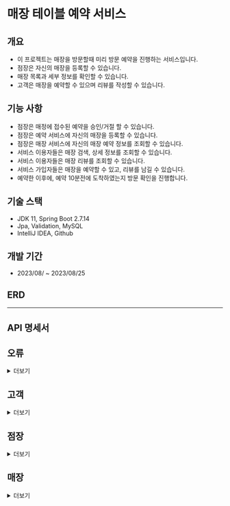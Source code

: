 # 매장 테이블 예약 서비스

## 개요

- 이 프로젝트는 매장을 방문할때 미리 방문 예약을 진행하는 서비스입니다.
- 점장은 자신의 매장을 등록할 수 있습니다.
- 매장 목록과 세부 정보를 확인할 수 있습니다.
- 고객은 매장을 예약할 수 있으며 리뷰를 작성할 수 있습니다.

## 기능 사항

- 점장은 매정에 접수된 예약을 승인/거절 할 수 있습니다.
- 점장은 예약 서비스에 자신의 매장을 등록할 수 있습니다.
- 점장은 매장 서비스에 자신의 매장 예약 정보를 조회할 수 있습니다.
- 서비스 이용자들은 매장 검색, 상세 정보를 조회할 수 있습니다.
- 서비스 이용자들은 매장 리뷰를 조회할 수 있습니다.
- 서비스 가입자들은 매장을 예약할 수 있고, 리뷰를 남길 수 있습니다.
- 예약한 이후에, 예약 10분전에 도착하였는지 방문 확인을 진행합니다.

## 기술 스택

- JDK 11, Spring Boot 2.7.14
- Jpa, Validation, MySQL
- IntelliJ IDEA, Github

## 개발 기간

- 2023/08/ ~ 2023/08/25

## ERD

<hr>

## API 명세서

## 오류

<details>
<summary>더보기</summary>
예외가 발생했을 때, 본문에 해당 문제를 기술한 JSON 객체가 담겨있습니다.

| Path           | Type     | Description |
|----------------|----------|-------------|
| `errorCode`    | `String` | 에러 코드       |
| `errorMessage` | `String` | 에러 메세지      |

예를 들어, 이미 가입된 고객 이메일일 경우 다음과 같은 응답을 받게 됩니다.

``` http request
HTTP/1.1 400 
Content-Type: application/json
Transfer-Encoding: chunked
Date: Fri, 25 Aug 2023 11:31:06 GMT
Connection: close

{
  "errorCode": "EXIST_CUSTOMER_EMAIL",
  "errorMessage": "이미 가입된 고객 이메일입니다."
}
```

</details>

## 고객

<details>
<summary>더보기</summary>

> 고객 리소스는 계정 등록, 수정 삭제를 할 때 사용됩니다.

### 등록

`POST` 요청을 사용해서 새 계정을 등록할 수 있습니다.

#### Request fields

| Path       | Type     | Description |
|------------|----------|-------------|
| `email`    | `String` | 이메일         |
| `passowrd` | `String` | 비밀번호        |
| `phone`    | `String` | 휴대폰         |

#### Example request

``` http request
POST http://localhost:8080/api/customer/signup
Content-Type: application/json

{
  "email": "test@test.com",
  "password": "1234",
  "phone": "010-1111-1111"
}
```

#### Response fields

| Path          | Type            | Description |
|---------------|-----------------|-------------|
| `id`          | `Long`          | 고유값         |
| `email`       | `String`        | 이메일         |
| `phone`       | `String`        | 휴대폰         |
| `createdDate` | `LocalDateTime` | 등록일         |

#### Example response

``` http request
HTTP/1.1 200 
Content-Type: application/json
Transfer-Encoding: chunked
Date: Fri, 25 Aug 2023 11:33:34 GMT
Keep-Alive: timeout=60
Connection: keep-alive

{
  "id": 1,
  "email": "test@test.com",
  "phone": "010-1111-1111",
  "createdDate": "2023-08-25 20:33:34"
}
```

### 수정

`PUT` 요청을 사용해서 계정을 수정할 수 있습니다.

#### Request fields

| Path       | Type     | Description |
|------------|----------|-------------|
| `email`    | `String` | 이메일         |
| `passowrd` | `String` | 비밀번호        |
| `phone`    | `String` | 휴대폰         |

#### Example request

``` http request
PUT http://localhost:8080/api/customer/update/1
Content-Type: application/json

{
  "email": "test@test.com2",
  "password": "1111",
  "phone": "010-1111-2222"
}
```

#### Response fields

| Path          | Type            | Description |
|---------------|-----------------|-------------|
| `id`          | `Long`          | 고유값         |
| `email`       | `String`        | 이메일         |
| `phone`       | `String`        | 휴대폰         |
| `updatedDate` | `LocalDateTime` | 수정일         |

#### Example response

``` http request
HTTP/1.1 200 
Content-Type: application/json
Transfer-Encoding: chunked
Date: Fri, 25 Aug 2023 11:36:08 GMT
Keep-Alive: timeout=60
Connection: keep-alive

{
  "id": 1,
  "email": "test@test.com2",
  "phone": "010-1111-2222",
  "updatedDate": "2023-08-25 20:36:08"
}
```

### 삭제

`DELETE` 요청을 사용해서 계정을 삭제할 수 있습니다.

#### Path parameters

> /api/customer/delete/{id}

| Path | Type   | Description |
|------|--------|-------------|
| `id` | `Long` | 고유값         |

#### Response fields

| Path          | Type            | Description |
|---------------|-----------------|-------------|
| `id`          | `Long`          | 고유값         |
| `email`       | `String`        | 이메일         |
| `deletedYn`   | `Boolean`       | 삭제유무        |
| `deletedDate` | `LocalDateTime` | 삭제일         |

#### Example response

``` http request
HTTP/1.1 200 
Content-Type: application/json
Transfer-Encoding: chunked
Date: Fri, 25 Aug 2023 11:38:57 GMT
Keep-Alive: timeout=60
Connection: keep-alive

{
  "id": 1,
  "email": "test@test.com2",
  "deletedYn": true,
  "deletedDate": "2023-08-25 20:38:57"
}
```

</details>

## 점장

<details>
<summary>더보기</summary>

> 점장 리소스는 계정을 만들 때 사용합니다.

### 등록

`POST` 요청을 사용해서 새 계정을 등록할 수 있습니다.

#### Request fields

| Path        | Type      | Description |
|-------------|-----------|-------------|
| `email`     | `String`  | 이메일         |
| `passowrd`  | `String`  | 비밀번호        |
| `partnerYn` | `Boolean` | 파트너 가입 유무   |

#### Example request

``` http request
POST http://localhost:8080/api/manager/signup
Content-Type: application/json

{
  "email": "test@test.com",
  "password": "1111",
  "partnerYn": true
}
```

#### Response fields

| Path          | Type            | Description |
|---------------|-----------------|-------------|
| `id`          | `Long`          | 고유값         |
| `email`       | `String`        | 이메일         |
| `partnerYn`   | `Boolean`       | 파트너 가입 유무   |
| `createdDate` | `LocalDateTime` | 등록일         |

#### Example response

``` http request
HTTP/1.1 200 
Content-Type: application/json
Transfer-Encoding: chunked
Date: Fri, 25 Aug 2023 11:41:56 GMT
Keep-Alive: timeout=60
Connection: keep-alive

{
  "id": 1,
  "email": "test@test.com",
  "partnerYn": true,
  "createdDate": "2023-08-25 20:41:56"
}
```

### 수정

`PUT` 요청을 사용해서 계정을 수정할 수 있습니다.

#### Request fields

| Path        | Type      | Description |
|-------------|-----------|-------------|
| `email`     | `String`  | 이메일         |
| `passowrd`  | `String`  | 비밀번호        |
| `partnerYn` | `Boolean` | 파트너 가입 유무   |

#### Example request

``` http request
PUT http://localhost:8080/api/manager/update/1
Content-Type: application/json

{
  "email": "test@test.com",
  "password": "1111",
  "partnerYn": false
}
```

#### Response fields

| Path          | Type            | Description |
|---------------|-----------------|-------------|
| `id`          | `Long`          | 고유값         |
| `email`       | `String`        | 이메일         |
| `partnerYn`   | `Boolean`       | 파트너 가입 유무   |
| `updatedDate` | `LocalDateTime` | 수정일         |

#### Example response

``` http request
HTTP/1.1 200 
Content-Type: application/json
Transfer-Encoding: chunked
Date: Fri, 25 Aug 2023 11:43:04 GMT
Keep-Alive: timeout=60
Connection: keep-alive

{
  "id": 1,
  "email": "test@test.com2",
  "partnerYn": false,
  "updatedDate": "2023-08-25 20:43:04"
}
```

### 삭제

`DELETE` 요청을 사용해서 계정을 삭제할 수 있습니다.

#### Path parameters

> /api/manager/delete/{id}

| Path | Type   | Description |
|------|--------|-------------|
| `id` | `Long` | 고유값         |

#### Response fields

| Path          | Type            | Description |
|---------------|-----------------|-------------|
| `id`          | `Long`          | 고유값         |
| `email`       | `String`        | 이메일         |
| `deletedYn`   | `Boolean`       | 삭제유무        |
| `deletedDate` | `LocalDateTime` | 삭제일         |

#### Example response

``` http request
HTTP/1.1 200 
Content-Type: application/json
Transfer-Encoding: chunked
Date: Fri, 25 Aug 2023 11:43:49 GMT
Keep-Alive: timeout=60
Connection: keep-alive

{
  "id": 1,
  "email": "test@test.com2",
  "deletedYn": true,
  "deletedDate": "2023-08-25 20:43:49"
}
```

</details>

## 매장

<details>
<summary>더보기</summary>

> 매장 리소스는 매장 등록, 수정, 삭제, 검색, 정보, 리뷰 조회를 할 떄 사용합니다.

### 등록

`POST` 요청을 사용해서 매장을 등록할 수 있습니다.

#### Request fields

| Path          | Type     | Description |
|---------------|----------|-------------|
| `name`        | `String` | 이름          |
| `location`    | `String` | 위치          |
| `description` | `String` | 설명          |

#### Example request

``` http request
POST http://localhost:8080/api/shop/add
Content-Type: application/json

{
  "managerId": 1,
  "name": "카레 맛집",
  "location": "서울 특별시",
  "description": "카레 팝니다."
}
```

#### Response fields

| Path          | Type            | Description |
|---------------|-----------------|-------------|
| `id`          | `Long`          | 고유값         |
| `managerId`   | `Long`          | 점장 고유값      |
| `name`        | `String`        | 이름          |
| `location`    | `String`        | 위치          |
| `description` | `String`        | 설명          |
| `createdDate` | `LocalDateTime` | 등록일         |

#### Example response

``` http request
HTTP/1.1 200 
Content-Type: application/json
Transfer-Encoding: chunked
Date: Fri, 25 Aug 2023 11:45:38 GMT
Keep-Alive: timeout=60
Connection: keep-alive

{
  "id": 1,
  "managerId": 1,
  "name": "카레 맛집",
  "location": "서울 특별시",
  "description": "카레 팝니다.",
  "createdDate": "2023-08-25 20:45:38"
}
```

### 수정

`PUT` 요청을 사용해서 매장 정보를 수정할 수 있습니다.

#### Path parameters

> /api/shop/update/{id}

| Path | Type   | Description |
|------|--------|-------------|
| `id` | `Long` | 고유값         |

#### Request fields

| Path          | Type     | Description |
|---------------|----------|-------------|
| `name`        | `String` | 이름          |
| `location`    | `String` | 위치          |
| `description` | `String` | 설명          |

#### Example request

``` http request
PUT http://localhost:8080/api/shop/update/1
Content-Type: application/json

{
  "name": "초밥 맛집",
  "location": "강원도",
  "description": "초밥 팝니다."
}
```

#### Response fields

| Path          | Type            | Description |
|---------------|-----------------|-------------|
| `id`          | `Long`          | 고유값         |
| `name`        | `String`        | 이름          |
| `location`    | `String`        | 위치          |
| `description` | `String`        | 설명          |
| `createdDate` | `LocalDateTime` | 등록일         |

#### Example response

``` http request
HTTP/1.1 200 
Content-Type: application/json
Transfer-Encoding: chunked
Date: Fri, 25 Aug 2023 11:49:23 GMT
Keep-Alive: timeout=60
Connection: keep-alive

{
  "id": 1,
  "name": "초밥 맛집",
  "location": "강원도",
  "description": "초밥 팝니다.",
  "updatedDate": "2023-08-25 20:49:23"
}
```

### 삭제

`PUT` 요청을 사용해서 매장을 삭제할 수 있습니다.

#### Path parameters

> /api/shop/delete/{id}

| Path | Type   | Description |
|------|--------|-------------|
| `id` | `Long` | 고유값         |

#### Example response

``` http request
HTTP/1.1 200 
Content-Length: 0
Date: Fri, 25 Aug 2023 11:52:02 GMT
Keep-Alive: timeout=60
Connection: keep-alive

<Response body is empty>
```

### 검색

`GET` 요청을 사용해서 매장을 검색할 수 있습니다.

#### Path parameters

> /api/shop/search/{name}

| Path   | Type     | Description |
|--------|----------|-------------|
| `name` | `String` | 이름          |

#### Response fields

| Path            | Type     | Description |
|-----------------|----------|-------------|
| `totalCount`    | `Long`   | 매장수         |
| `list.id`       | `Long`   | 고유값         |
| `list.name`     | `String` | 이름          |
| `list.location` | `String` | 위치          |

#### Example response

``` http request
HTTP/1.1 200 
Content-Type: application/json
Transfer-Encoding: chunked
Date: Fri, 25 Aug 2023 11:52:55 GMT
Keep-Alive: timeout=60
Connection: keep-alive

{
  "totalCount": 2,
  "list": [
    {
      "id": 2,
      "name": "카레 맛집",
      "location": "서울 특별시"
    },
    {
      "id": 3,
      "name": "카레 맛집2",
      "location": "서울 특별시"
    }
  ]
}
```

### 정보

`GET` 요청을 사용해서 매장 정보를 확인할 수 있습니다.

#### Path parameters

> /api/shop/detail/{id}

| Path | Type   | Description |
|------|--------|-------------|
| `id` | `Long` | 고유값         |

#### Response fields

| Path          | Type     | Description |
|---------------|----------|-------------|
| `id`          | `Long`   | 고유값         |
| `name`        | `String` | 이름          |
| `location`    | `String` | 위치          |
| `description` | `String` | 설명          |

#### Example response

``` http request
HTTP/1.1 200 
Content-Type: application/json
Transfer-Encoding: chunked
Date: Fri, 25 Aug 2023 11:59:07 GMT
Keep-Alive: timeout=60
Connection: keep-alive

{
  "id": 1,
  "name": "카레 맛집",
  "location": "서울 특별시",
  "description": "카레 팝니다."
}
```

### 리뷰

`GET` 요청을 사용해서 매장 리뷰를 확인할 수 있습니다.

#### Path parameters

> /api/shop/review/{id}

| Path | Type   | Description |
|------|--------|-------------|
| `id` | `Long` | 고유값         |

#### Response fields

| Path                 | Type            | Description |
|----------------------|-----------------|-------------|
| `totalCount`         | `Long`          | 리뷰수         |
| `list.customerEmail` | `String`        | 작성자         |
| `list.contents`      | `String`        | 내용          |
| `list.createdDate`   | `LocalDateTime` | 작성일자        |

#### Example response

``` http request
HTTP/1.1 200 
Content-Type: application/json
Transfer-Encoding: chunked
Date: Fri, 25 Aug 2023 12:03:20 GMT
Keep-Alive: timeout=60
Connection: keep-alive

{
  "totalCount": 2,
  "list": [
    {
      "customerEmail": "test@test.com",
      "contents": "맛있습니다. 강추!",
      "createdDate": "2023-08-25 21:03:05"
    },
    {
      "customerEmail": "test@test.com",
      "contents": "맛있습니다. 강추!",
      "createdDate": "2023-08-25 21:03:05"
    }
  ]
}
```

</details>